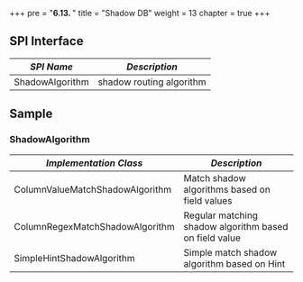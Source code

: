 +++
pre = "<b>6.13. </b>"
title = "Shadow DB"
weight = 13
chapter = true
+++

## SPI Interface

| *SPI Name*       | *Description*   |
|---------------- |------------ |
| ShadowAlgorithm | shadow routing algorithm |

## Sample

### ShadowAlgorithm

| *Implementation Class* | *Description* |
|-------------------------------- |----------------------- |
| ColumnValueMatchShadowAlgorithm | Match shadow algorithms based on field values     |
| ColumnRegexMatchShadowAlgorithm | Regular matching shadow algorithm based on field value  |
| SimpleHintShadowAlgorithm    | Simple match shadow algorithm based on Hint |
